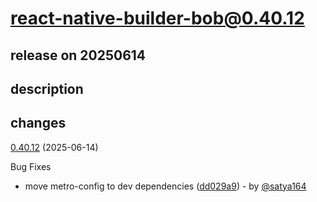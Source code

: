 # react-native-builder-bob@0.40.12

## release on 20250614

## description

## changes

<a href="https://github.com/callstack/react-native-builder-bob/compare/react-native-builder-bob@0.40.11...react-native-builder-bob@0.40.12">0.40.12</a> (2025-06-14)

Bug Fixes

* move metro-config to dev dependencies (<a href="https://github.com/callstack/react-native-builder-bob/commit/dd029a98026a6cfa41134fe7265fa52f8e437f5f">dd029a9</a>) - by <a class="user-mention notranslate" data-hovercard-type="user" data-hovercard-url="/users/satya164/hovercard" data-octo-click="hovercard-link-click" data-octo-dimensions="link_type:self" href="https://github.com/satya164">@satya164</a>

